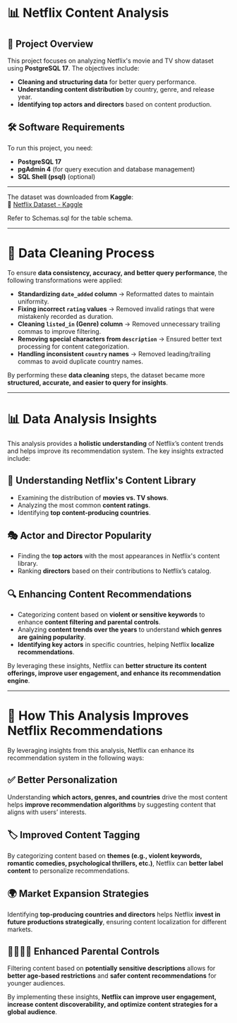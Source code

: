 # 📊 Netflix Content Analysis

## 📌 Project Overview
This project focuses on analyzing Netflix's movie and TV show dataset using **PostgreSQL 17**. The objectives include:
- **Cleaning and structuring data** for better query performance.
- **Understanding content distribution** by country, genre, and release year.
- **Identifying top actors and directors** based on content production.


## 🛠️ Software Requirements
To run this project, you need:
- **PostgreSQL 17**
- **pgAdmin 4** (for query execution and database management)
- **SQL Shell (psql)** (optional)

---

The dataset was downloaded from **Kaggle**:  
🔗 [Netflix Dataset - Kaggle](https://www.kaggle.com/datasets/shivamb/netflix-shows?resource=download)

Refer to Schemas.sql for the table schema.

---

# 🧹 Data Cleaning Process

To ensure **data consistency, accuracy, and better query performance**, the following transformations were applied:

- **Standardizing `date_added` column** → Reformatted dates to maintain uniformity.
- **Fixing incorrect `rating` values** → Removed invalid ratings that were mistakenly recorded as duration.
- **Cleaning `listed_in` (Genre) column** → Removed unnecessary trailing commas to improve filtering.
- **Removing special characters from `description`** → Ensured better text processing for content categorization.
- **Handling inconsistent `country` names** → Removed leading/trailing commas to avoid duplicate country names.

By performing these **data cleaning** steps, the dataset became more **structured, accurate, and easier to query for insights**.

---
# 📊 Data Analysis Insights

This analysis provides a **holistic understanding** of Netflix’s content trends and helps improve its recommendation system. The key insights extracted include:

## 📌 Understanding Netflix's Content Library
- Examining the distribution of **movies vs. TV shows**.
- Analyzing the most common **content ratings**.
- Identifying **top content-producing countries**.

## 🎭 Actor and Director Popularity
- Finding the **top actors** with the most appearances in Netflix's content library.
- Ranking **directors** based on their contributions to Netflix’s catalog.

## 🔍 Enhancing Content Recommendations
- Categorizing content based on **violent or sensitive keywords** to enhance **content filtering and parental controls**.
- Analyzing **content trends over the years** to understand **which genres are gaining popularity**.
- **Identifying key actors** in specific countries, helping Netflix **localize recommendations**.

By leveraging these insights, Netflix can **better structure its content offerings, improve user engagement, and enhance its recommendation engine**.

---

# 🎯 How This Analysis Improves Netflix Recommendations

By leveraging insights from this analysis, Netflix can enhance its recommendation system in the following ways:

## ✅ Better Personalization  
Understanding **which actors, genres, and countries** drive the most content helps **improve recommendation algorithms** by suggesting content that aligns with users’ interests.

## 🏷️ Improved Content Tagging  
By categorizing content based on **themes (e.g., violent keywords, romantic comedies, psychological thrillers, etc.)**, Netflix can **better label content** to personalize recommendations.

## 🌍 Market Expansion Strategies  
Identifying **top-producing countries and directors** helps Netflix **invest in future productions strategically**, ensuring content localization for different markets.

## 👨‍👩‍👧‍👦 Enhanced Parental Controls  
Filtering content based on **potentially sensitive descriptions** allows for **better age-based restrictions** and **safer content recommendations** for younger audiences.

By implementing these insights, **Netflix can improve user engagement, increase content discoverability, and optimize content strategies for a global audience**.

